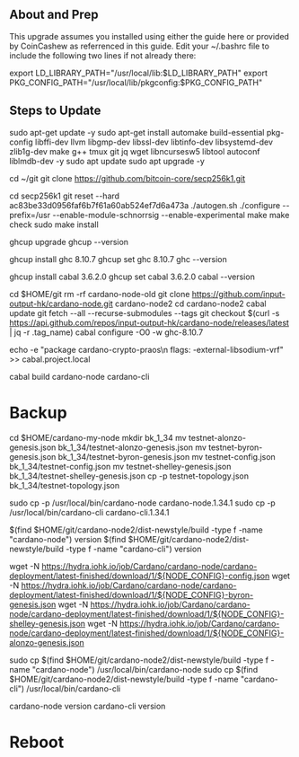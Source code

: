 ## About and Prep
This upgrade assumes you installed using either the guide here or provided by CoinCashew as referrenced in this guide. Edit your ~/.bashrc file to include the following two lines if not already there:

export LD_LIBRARY_PATH="/usr/local/lib:$LD_LIBRARY_PATH"
export PKG_CONFIG_PATH="/usr/local/lib/pkgconfig:$PKG_CONFIG_PATH"

## Steps to Update

sudo apt-get update -y
sudo apt-get install automake build-essential pkg-config libffi-dev llvm libgmp-dev libssl-dev libtinfo-dev libsystemd-dev zlib1g-dev make g++ tmux git jq wget libncursesw5 libtool autoconf liblmdb-dev -y
sudo apt update
sudo apt upgrade -y

cd ~/git
git clone https://github.com/bitcoin-core/secp256k1.git

cd secp256k1
git reset --hard ac83be33d0956faf6b7f61a60ab524ef7d6a473a
./autogen.sh
./configure --prefix=/usr --enable-module-schnorrsig --enable-experimental
make
make check
sudo make install

ghcup upgrade
ghcup --version

ghcup install ghc 8.10.7
ghcup set ghc 8.10.7
ghc --version

ghcup install cabal 3.6.2.0
ghcup set cabal 3.6.2.0
cabal --version

cd $HOME/git
rm -rf cardano-node-old
git clone https://github.com/input-output-hk/cardano-node.git cardano-node2
cd cardano-node2
cabal update
git fetch --all --recurse-submodules --tags
git checkout $(curl -s https://api.github.com/repos/input-output-hk/cardano-node/releases/latest | jq -r .tag_name)
cabal configure -O0 -w ghc-8.10.7

echo -e "package cardano-crypto-praos\n flags: -external-libsodium-vrf" >> cabal.project.local

cabal build cardano-node cardano-cli

# Backup
cd $HOME/cardano-my-node
mkdir bk_1_34
mv testnet-alonzo-genesis.json bk_1_34/testnet-alonzo-genesis.json
mv testnet-byron-genesis.json bk_1_34/testnet-byron-genesis.json
mv testnet-config.json bk_1_34/testnet-config.json
mv testnet-shelley-genesis.json bk_1_34/testnet-shelley-genesis.json
cp -p testnet-topology.json bk_1_34/testnet-topology.json

sudo cp -p /usr/local/bin/cardano-node cardano-node.1.34.1
sudo cp -p /usr/local/bin/cardano-cli cardano-cli.1.34.1

$(find $HOME/git/cardano-node2/dist-newstyle/build -type f -name "cardano-node") version
$(find $HOME/git/cardano-node2/dist-newstyle/build -type f -name "cardano-cli") version

wget -N https://hydra.iohk.io/job/Cardano/cardano-node/cardano-deployment/latest-finished/download/1/${NODE_CONFIG}-config.json
wget -N https://hydra.iohk.io/job/Cardano/cardano-node/cardano-deployment/latest-finished/download/1/${NODE_CONFIG}-byron-genesis.json
wget -N https://hydra.iohk.io/job/Cardano/cardano-node/cardano-deployment/latest-finished/download/1/${NODE_CONFIG}-shelley-genesis.json
wget -N https://hydra.iohk.io/job/Cardano/cardano-node/cardano-deployment/latest-finished/download/1/${NODE_CONFIG}-alonzo-genesis.json

sudo cp $(find $HOME/git/cardano-node2/dist-newstyle/build -type f -name "cardano-node") /usr/local/bin/cardano-node
sudo cp $(find $HOME/git/cardano-node2/dist-newstyle/build -type f -name "cardano-cli") /usr/local/bin/cardano-cli

cardano-node version
cardano-cli version

# Reboot

